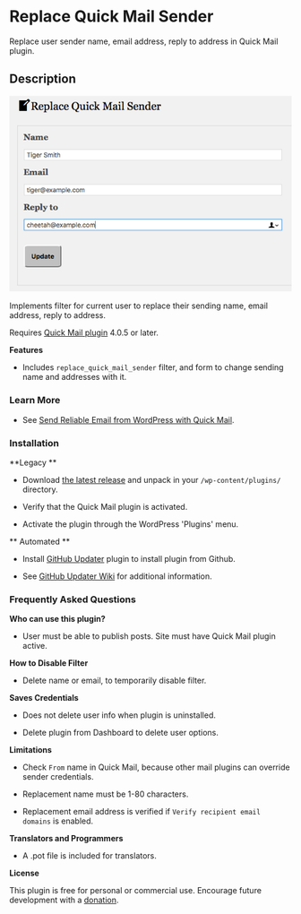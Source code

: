 Replace Quick Mail Sender
====================

Replace user sender name, email address, reply to address in Quick Mail plugin.

Description
-----------

![screenshot](screenshot.png)

Implements filter for current user to replace their sending name, email address, reply to address.

Requires [Quick Mail plugin](https://github.com/mitchelldmiller/quick-mail-wp-plugin) 4.0.5 or later.

__Features__

* Includes `replace_quick_mail_sender` filter, and form to change sending name and addresses with it. 

### Learn More

* See [Send Reliable Email from WordPress with Quick Mail](https://wheredidmybraingo.com/send-reliable-email-wordpress-quick-mail/#replace_sender).

### Installation ###

**Legacy **

* Download [the latest release](https://github.com/mitchelldmiller/replace-quick-mail-sender/releases/latest) and unpack in your `/wp-content/plugins/` directory.

* Verify that the Quick Mail plugin is activated.

* Activate the plugin through the WordPress 'Plugins' menu.

** Automated **

* Install [GitHub Updater](https://github.com/afragen/github-updater/releases/latest) plugin to install plugin from Github.

* See [GitHub Updater Wiki](https://github.com/afragen/github-updater/wiki) for additional information.


### Frequently Asked Questions ###

__Who can use this plugin?__

* User must be able to publish posts. Site must have Quick Mail plugin active.

__How to Disable Filter__

* Delete name or email, to temporarily disable filter.

__Saves Credentials__

* Does not delete user info when plugin is uninstalled.

* Delete plugin from Dashboard to delete user options.

__Limitations__

* Check `From` name in Quick Mail, because other mail plugins can override sender credentials.

* Replacement name must be 1-80 characters.

* Replacement email address is verified if `Verify recipient email domains` is enabled.

__Translators and Programmers__

* A .pot file is included for translators.

__License__

This plugin is free for personal or commercial use. Encourage future development with a [donation](https://www.paypal.com/cgi-bin/webscr?cmd=_s-xclick&hosted_button_id=4AAGBFXRAPFJY).
